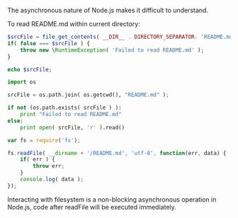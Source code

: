 The asynchronous nature of Node.js makes it difficult to understand.

To read README.md within current directory:

```php
$srcFile = file_get_contents( __DIR__ . DIRECTORY_SEPARATOR. 'README.md' );
if( false === $srcFile ) {
    throw new \RuntimeException( 'Failed to read README.md' );
}

echo $srcFile;
```

```python
import os

srcFile = os.path.join( os.getcwd(), "README.md" );

if not (os.path.exists( srcFile ) ):
    print "Failed to read README.md"
else:
    print open( srcFile, 'r' ).read()
```

```javascript
var fs = require('fs');

fs.readFile( __dirname + '/README.md', 'utf-8', function(err, data) {
    if( err ) {
        throw err;
    }
    console.log( data );
});
```

Interacting with filesystem is a non-blocking asynchronous operation in Node.js, code after readFile will be executed immediately.
